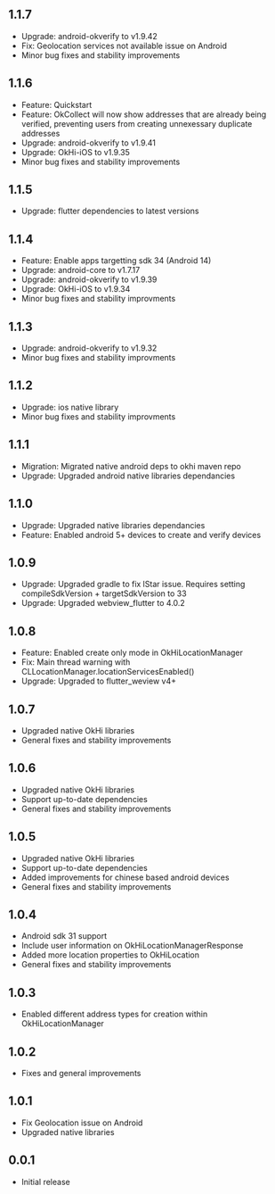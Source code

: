 ## 1.1.7

* Upgrade: android-okverify to v1.9.42
* Fix: Geolocation services not available issue on Android
* Minor bug fixes and stability improvements

## 1.1.6

* Feature: Quickstart
* Feature: OkCollect will now show addresses that are already being verified, preventing users from creating unnexessary duplicate addresses
* Upgrade: android-okverify to v1.9.41
* Upgrade: OkHi-iOS to v1.9.35
* Minor bug fixes and stability improvements

## 1.1.5

* Upgrade: flutter dependencies to latest versions

## 1.1.4

* Feature: Enable apps targetting sdk 34 (Android 14)
* Upgrade: android-core to v1.7.17
* Upgrade: android-okverify to v1.9.39
* Upgrade: OkHi-iOS to v1.9.34
* Minor bug fixes and stability improvments

## 1.1.3

* Upgrade: android-okverify to v1.9.32
* Minor bug fixes and stability improvments

## 1.1.2

* Upgrade: ios native library
* Minor bug fixes and stability improvments

## 1.1.1

* Migration: Migrated native android deps to okhi maven repo
* Upgrade: Upgraded android native libraries dependancies

## 1.1.0

* Upgrade: Upgraded native libraries dependancies
* Feature: Enabled android 5+ devices to create and verify devices

## 1.0.9

* Upgrade: Upgraded gradle to fix lStar issue. Requires setting compileSdkVersion + targetSdkVersion to 33
* Upgrade: Upgraded webview_flutter to 4.0.2

## 1.0.8

* Feature: Enabled create only mode in OkHiLocationManager
* Fix: Main thread warning with CLLocationManager.locationServicesEnabled()
* Upgrade: Upgraded to flutter_weview v4+

## 1.0.7

* Upgraded native OkHi libraries
* General fixes and stability improvements

## 1.0.6

* Upgraded native OkHi libraries
* Support up-to-date dependencies
* General fixes and stability improvements

## 1.0.5

* Upgraded native OkHi libraries
* Support up-to-date dependencies
* Added improvements for chinese based android devices
* General fixes and stability improvements

## 1.0.4

* Android sdk 31 support
* Include user information on OkHiLocationManagerResponse
* Added more location properties to OkHiLocation
* General fixes and stability improvements

## 1.0.3

* Enabled different address types for creation within OkHiLocationManager

## 1.0.2

* Fixes and general improvements

## 1.0.1

* Fix Geolocation issue on Android
* Upgraded native libraries

## 0.0.1

* Initial release
